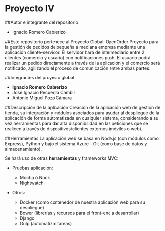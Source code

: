 # Proyecto IV

##Autor e integrante del repositorio 
 - Ignacio Romero Cabrerizo

##Este repositorio pertenece al Proyecto Global: OpenOrder
Proyecto para la gestión de pedidos de pequeña a mediana empresa mediante una aplicación cliente-servidor. El servidor hará de intermediario entre 2 clientes (comercio y usuario) con notificaciones push. El usuario podrá realizar un pedido directamente a través de la aplicación y el comercio será notificado, agilizando el proceso de comunicación entre ambas partes.

##Integrantes del proyecto global
- **Ignacio Romero Cabrerizo**
- Jose Ignacio Recuerda Cambil
- Antonio Miguel Pozo Cámara

##Descripción de la aplicación
Creación de la aplicación web de gestión de tienda, su integración y módulos asociados para ayudar al despliegue de la aplicación de forma automatizada en cualquier sistema, considerando a su vez herramientas para dar alta disponibilidad en las peticiones que se realicen a través de dispositivos/clientes externos (móviles o web).

##Herramientas
La aplicación web se basa en Node.js (con módulos como Express), Python y bajo el sistema Azure - Git (como base de datos y almacenamiento).

Se hará uso de otras **herramientas** y frameworks MVC:

 + Pruebas aplicación:
 	- Mocha ó Nock
 	- Nightwatch 

 + Otros:
 	- Docker (como contenedor de nuestra aplicación web para su despliegue)
 	- Bower (librerías y recursos para el front-end a desarrollar)
 	- Django
 	- Gulp (automatizar tareas)

